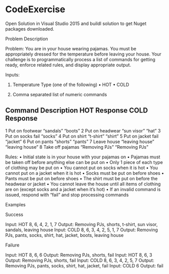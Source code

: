 # CodeExercise

Open Solution in Visual Studio 2015 and buildl solution to get Nuget packages downloaded.



Problem Description

Problem:
You are in your house wearing pajamas. You must be appropriately dressed for the temperature before leaving your house.
Your challenge is to programmatically process a list of commands for getting ready, enforce related rules, and display appropriate output.

Inputs:
1.	Temperature Type (one of the following)
•	HOT
•	COLD

2.	Comma separated list of numeric commands

Command		Description	HOT 	Response		COLD Response
-------------------------------------------------------
1			Put on footwear		“sandals”	      “boots”
2			Put on headwear		“sun visor”	       “hat”
3			Put on socks		fail	           “socks”
4			Put on shirt		“t-shirt”	       “shirt”
5			Put on jacket		fail	           “jacket”
6			Put on pants		“shorts”	        “pants”
7			Leave house	 		“leaving house”	    “leaving house”
8			Take off pajamas	“Removing PJs”		“Removing PJs”

Rules:
•	Initial state is in your house with your pajamas on
•	Pajamas must be taken off before anything else can be put on
•	Only 1 piece of each type of clothing may be put on
•	You cannot put on socks when it is hot
•	You cannot put on a jacket when it is hot
•	Socks must be put on before shoes
•	Pants must be put on before shoes
•	The shirt must be put on before the headwear or jacket
•	You cannot leave the house until all items of clothing are on (except socks and a jacket when it’s hot)
•	If an invalid command is issued, respond with “fail” and stop processing commands

Examples

Success

Input: HOT 8, 6, 4, 2, 1, 7
Output: Removing PJs, shorts, t-shirt, sun visor, sandals, leaving house
Input: COLD 8, 6, 3, 4, 2, 5, 1, 7
Output: Removing PJs, pants, socks, shirt, hat, jacket, boots, leaving house
 
Failure

Input: HOT 8, 6, 6
Output: Removing PJs, shorts, fail
Input: HOT 8, 6, 3
Output: Removing PJs, shorts, fail
Input: COLD 8, 6, 3, 4, 2, 5, 7
Output: Removing PJs, pants, socks, shirt, hat, jacket, fail
Input: COLD 6
Output: fail
